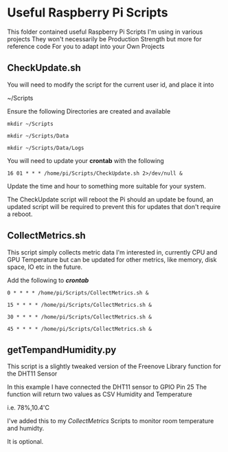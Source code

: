 # Useful Raspberry Pi Scripts

This folder contained useful Raspberry Pi Scripts I'm using in various projects
They won't necessarily be Production Strength but more for reference code
For you to adapt into your Own Projects

## CheckUpdate.sh

You will need to modify the script for the current user id, and place it into 

  ~/Scripts
  
 Ensure the following Directories are created and available
 
`mkdir ~/Scripts`

`mkdir ~/Scripts/Data`

`mkdir ~/Scripts/Data/Logs`

You will need to update your **crontab** with the following

`16 01 * * * /home/pi/Scripts/CheckUpdate.sh 2>/dev/null &`

Update the time and hour to something more suitable for your system.

The CheckUpdate script will reboot the Pi should an update be found, an updated script 
will be required to prevent this for updates that don't require a reboot.


## CollectMetrics.sh

This script simply collects metric data I'm interested in, currently CPU and GPU Temperature
but can be updated for other metrics, like memory, disk space, IO etc in the future.

Add the following to ***crontab*** 

`0 * * * * /home/pi/Scripts/CollectMetrics.sh &`

`15 * * * * /home/pi/Scripts/CollectMetrics.sh &`

`30 * * * * /home/pi/Scripts/CollectMetrics.sh &`

`45 * * * * /home/pi/Scripts/CollectMetrics.sh &`


## getTempandHumidity.py

This script is a slightly tweaked version of the Freenove Library function
for the DHT11 Sensor

In this example I have connected the DHT11 sensor to GPIO Pin 25
The function will return two values as CSV Humidity and Temperature

i.e. 78%,10.4'C

I've added this to my *CollectMetrics* Scripts to monitor room temperature
and humidty.

It is optional.
